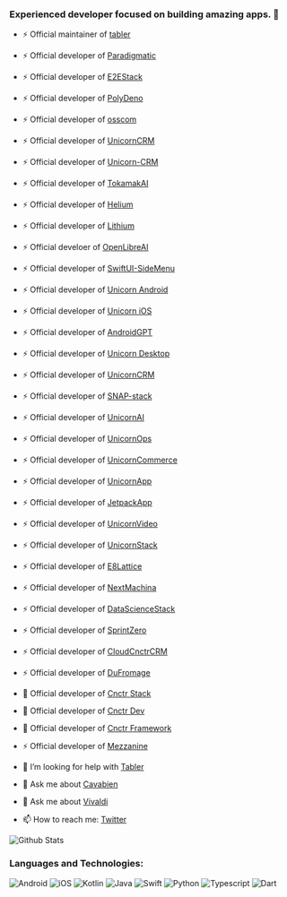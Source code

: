 ### Experienced developer focused on building amazing apps. 👋

- ⚡ Official maintainer of [tabler](https://github.com/tabler/tabler-angular)

- ⚡ Official developer of [Paradigmatic](https://github.com/arunabhdas/Paradigmatic)
- ⚡ Official developer of [E2EStack](https://github.com/arunabhdas/E2EStack)
- ⚡ Official developer of [PolyDeno](https://github.com/arunabhdas/PolyDeno)
- ⚡ Official developer of [osscom](https://github.com/arunabhdas/osscom)
- ⚡ Official developer of [UnicornCRM](https://github.com/arunabhdas/UnicornCRM)
- ⚡ Official developer of [Unicorn-CRM](https://github.com/arunabhdas/unicorn-crm)
- ⚡ Official developer of [TokamakAI](https://github.com/arunabhdas/TokamakAI)
- ⚡ Official developer of [Helium](https://github.com/arunabhdas/Helium)
- ⚡ Official developer of [Lithium](https://github.com/arunabhdas/Lithium)
- ⚡ Official develoer of [OpenLibreAI](https://github.com/OpenLibreAI)
- ⚡ Official developer of [SwiftUI-SideMenu](https://github.com/arunabhdas/swiftui-sidemenu)
- ⚡ Official developer of [Unicorn Android](https://github.com/arunabhdas/unicorn-android)
- ⚡ Official developer of [Unicorn iOS](https://github.com/arunabhdas/unicorn-ios)
- ⚡ Official developer of [AndroidGPT](https://github.com/arunabhdas/AndroidGPT)
- ⚡ Official developer of [Unicorn Desktop](https://github.com/arunabhdas/unicorn-desktop)
- ⚡ Official developer of [UnicornCRM](https://github.com/arunabhdas/unicorn-crm)
- ⚡ Official developer of [SNAP-stack](https://github.com/arunabhdas/SNAP-stack)
- ⚡ Official developer of [UnicornAI](https://github.com/arunabhdas/unicorn-ai)
- ⚡ Official developer of [UnicornOps](https://github.com/arunabhdas/unicorn-ops)
- ⚡ Official developer of [UnicornCommerce](https://github.com/arunabhdas/unicorn-commerce)
- ⚡ Official developer of [UnicornApp](https://github.com/arunabhdas/unicornapp)
- ⚡ Official developer of [JetpackApp](https://github.com/arunabhdas/jetpackapp)
- ⚡ Official developer of [UnicornVideo](https://github.com/arunabhdas/unicornvideo)
- ⚡ Official developer of [UnicornStack](https://github.com/arunabhdas/unicornstack)
- ⚡ Official developer of [E8Lattice](https://github.com/arunabhdas/E8Lattice)
- ⚡ Official developer of [NextMachina](https://github.com/arunabhdas/NextMachina)
- ⚡ Official developer of [DataScienceStack](https://github.com/arunabhdas/DataScienceStack)
- ⚡ Official developer of [SprintZero](https://github.com/arunabhdas/sprintzero)
- ⚡ Official developer of [CloudCnctrCRM](https://github.com/arunabhdas/cnctr-android)
- ⚡ Official developer of [DuFromage](https://github.com/arunabhdas/dufromage)
- 🔭 Official developer of [Cnctr Stack](https://github.com/arunabhdas/cnctr-stack)
- 🌱 Official developer of [Cnctr Dev](https://github.com/arunabhdas/cnctr-dev)
- 👯 Official developer of [Cnctr Framework](https://github.com/arunabhdas/cnctr)
- ⚡ Official developer of [Mezzanine](https://github.com/arunabhdas/Mezzanine)
- 🤔 I’m looking for help with [Tabler](https://github.com/tabler/tabler-angular)
- 💬 Ask me about [Cavabien](https://github.com/arunabhdas/cavabien)
- 💬 Ask me about [Vivaldi](https://github.com/arunabhdas/vivaldi)
- 📫 How to reach me: [Twitter](https://twitter.com/dasmachinelabs)


![Github Stats](https://github-readme-stats.vercel.app/api?username=arunabhdas&theme=radical&hide_rank=true)


### Languages and Technologies:
<p>
  <img alt="Android" src="https://img.shields.io/badge/Android-3DDC84?style=for-the-badge&logo=android&logoColor=white" />
  <img alt="iOS" src="https://img.shields.io/badge/iOS-000000?style=for-the-badge&logo=ios&logoColor=white" />
  <img alt="Kotlin" src="https://img.shields.io/badge/Kotlin-0095D5?&style=for-the-badge&logo=kotlin&logoColor=white" />
  <img alt="Java" src="https://img.shields.io/badge/Java-ED8B00?style=for-the-badge&logo=java&logoColor=white" />
  <img alt="Swift" src="https://img.shields.io/badge/Swift-FA7343?style=for-the-badge&logo=swift&logoColor=white" />
  <img alt="Python" src="https://img.shields.io/badge/Python-14354C?style=for-the-badge&logo=python&logoColor=white" />
  <img alt="Typescript" src="https://img.shields.io/badge/TypeScript-007ACC?style=for-the-badge&logo=typescript&logoColor=white" />
  <img alt="Dart" src="https://img.shields.io/badge/Dart-0175C2?style=for-the-badge&logo=dart&logoColor=white" />
</p>
<!--
**arunabhdas/arunabhdas** is a ✨ _special_ ✨ repository because its `README.md` (this file) appears on your GitHub profile.

Here are some ideas to get you started:

- 🔭 I’m currently working on ![Tabler](https://github.com/tabler/tabler-angular)
- 🌱 I’m the official maintainer of ![Tabler](https://github.com/tabler/tabler-angular)
- 👯 I’m looking to collaborate on ...
- 🤔 I’m looking for help with ...
- 💬 Ask me about ...
- 📫 How to reach me: ...
- 😄 Pronouns: ...
- ⚡ Fun fact: ...
-->

